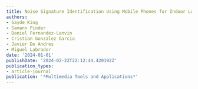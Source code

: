 ```yaml
---
title: Noise Signature Identification Using Mobile Phones for Indoor Localization
authors:
- Sayde King
- Samann Pinder
- Daniel Fernandez-Lanvin
- Cristian Gonzalez Garcia
- Javier De Andres
- Miguel Labrador
date: '2024-01-01'
publishDate: '2024-02-22T22:12:44.420192Z'
publication_types:
- article-journal
publication: '*Multimedia Tools and Applications*'
---
```

